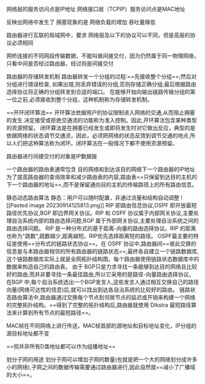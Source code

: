 网络层的服务访问点是IP地址
网络接口层（TCPIP）服务访问点是MAC地址

反映出网络中发生了 拥塞现象的是
网络负载的增加 吞吐量降低

路由器进行互联的局域网中，要求
网络层及以下的协议可以不同，但是高层的协议必须相同

网桥连接的不同网段传输数据，不能叫做间接交付，因为仍然属于同一物理网络，只看中间是否经过路由器，经过则是间接交付

路由器的存储转发机制
路由器转发一个分组的过程∶==先接收整个分组==;然后对分组进行错误检查, 如果出错,则丢弃错误的分组,否则存储正确分组;最后根据路由选择协议将正确的分组转发到合适的端口。
在能够开始向输出链路传输分组的第一位之前,必须接收到整个分组，这种机制称为存储转发机制。

==开环闭环算法==
开环算法依据用户的协议限制进入网络的交通,从而阻止拥塞的发生
决定接受或拒绝交通流的功能称为准入控制。因此,开环算法包含某种类型的资源预留。
闭环算法是在拥塞已经发生或即将发生时对它做出反应，典型的是依据网络的状态调节交通流，因此，必须把网络的状态反馈到调节交通的地点,所以人们把这种算法称为闭环。闭环算法在一般情况下都不使用资源预留。

路由器进行间接交付的对象是IP数据报

一个路由器的路由表通常包含
目的网络和到达该目的网络下一个路由器的IP地址
为了提高路由器的查询效率和减少路由表的内容,路由表==只保留到达目的主机的下一个路由器的地址==,而不是保留通向目的主机的传输路径上的所有路由信息。

静态动态路由算法
静态：用户可以随时配置，非通过流量和结构自动调整
![[Pasted image 20230914125813.png]]
RIP 即路由信息协议,OSPF 即开放最短路径优先协议,BGP 即边界网关协议。RIP 和 OSPF 协议属于内部网关协议,主要处理自治系统内部的路由选择问题;BGP 属于外部网关协议,主要处理自治系统之间的路由选择问题。
RIP 是一种分布式的基于距离-向量的路由选择协议。RIP 的距离也称为"跳数",跳数越少,距离越短。RIP优先选择距离短的路径。
OSPF最主要的特征是使用==分布式的链路状态协议==。在 OSPF 协议中,路由器间==彼此交换的信息是与本路由器相邻的所有路由器的链路状态==,最终各自建立一个链路数据库,这个链路数据库实际上就是全网拓扑结构图。每个路由器使用链路状态数据库中的数据来构造自己的路由表。
由于 BGP只是力求寻找一条能够到达目的网络且比较好的路由,而并非要寻找一条最佳路由,所以它采用的是路径-向量路由选择协议。在BGP 中,每个自治系统选出一个BGP发言人,这些发言人通过相互交换自己的路径向量(网络可达性的信息)后,就可以找出到达各自治系统的比较好的路由。
链路状态路由算法中,路由器通过交换每个节点到邻居节点的延迟或开销来构建一个网络的完整拓扑结构。==得到了完整的拓扑结构后,路由器就使用 Dikstra 最短路径算法来计算到所有节点的最短路径==。


MAC帧在不同网络上进行传送，MAC帧首部的源地址和目标地址变化，IP分组的源目标地址都不变

==但并非所有D类地址都可以作为组播地址==

划分子网的用途
划分子网可以增加子网的数量(也就是把一个大的网络划分成许多小的网络),子网之间的数据传输需要通过路由器进行,因此自然就==减小了广播域的大小==。




